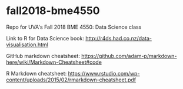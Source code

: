 # fall2018-bme4550
Repo for UVA's Fall 2018 BME 4550: Data Science class 

Link to R for Data Science book: http://r4ds.had.co.nz/data-visualisation.html

GitHub markdown cheatsheet: https://github.com/adam-p/markdown-here/wiki/Markdown-Cheatsheet#code

R Markdown cheatsheet: https://www.rstudio.com/wp-content/uploads/2015/02/rmarkdown-cheatsheet.pdf
